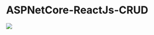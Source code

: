 # ASPNetCore-ReactJs-CRUD

<img src="https://jayanttripathy.com/wp-content/uploads/large_file/ReactJs-CRUD-APP-Starter-Template.gif"/>
